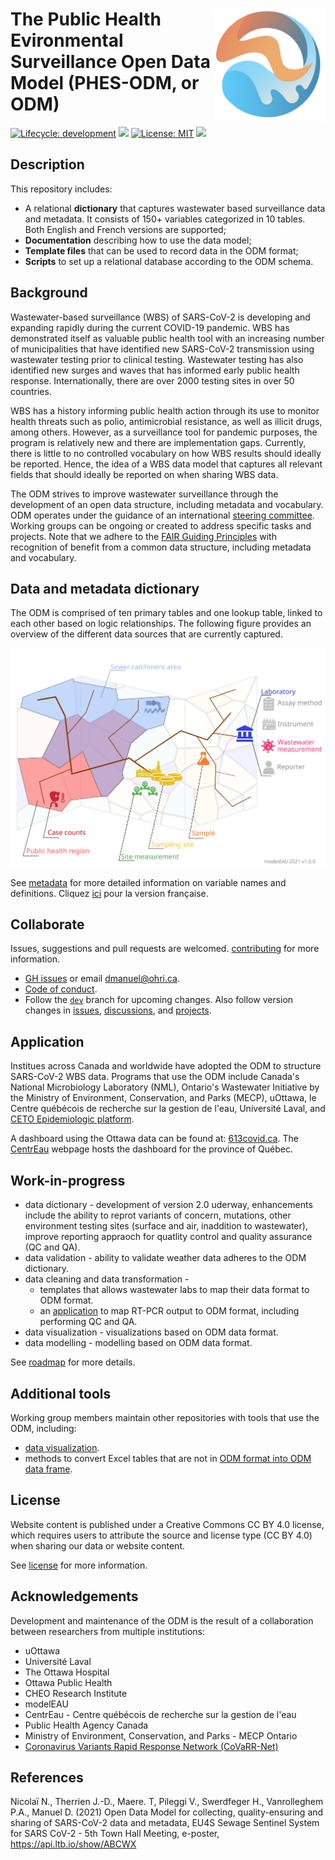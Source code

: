 # <img src="img/ODM-logo.png" align="right" alt="" width="180"/> The Public Health Evironmental Surveillance Open Data Model (PHES-ODM, or ODM)

<!-- badges: start -->

[![Lifecycle:
development](https://img.shields.io/badge/lifecycle-stable-green.svg)](https://lifecycle.r-lib.org/articles/stages.html#stable-1)
![](https://img.shields.io/github/v/release/big-life-lab/covid-19-wastewater?color=green&label=GitHub)
[![License: MIT](https://img.shields.io/badge/License-CC%20BY%204.0-yellow.svg)](https://creativecommons.org/licenses/by/4.0/)
[![](https://img.shields.io/badge/doi-TBA-yellowgreen.svg)]()

<!-- badges: end -->

## Description

This repository includes:

- A relational **dictionary** that captures wastewater based surveillance data and metadata. It consists of 150+ variables categorized in 10 tables. Both English and French versions are supported;
- **Documentation** describing how to use the data model;
- **Template files** that can be used to record data in the ODM format;
- **Scripts** to set up a relational database according to the ODM schema.

## Background

Wastewater-based surveillance (WBS) of SARS-CoV-2 is developing and expanding rapidly during the current COVID-19 pandemic. WBS has demonstrated itself as valuable public health tool with an increasing number of municipalities that have identified new SARS-CoV-2 transmission using wastewater testing prior to clinical testing. Wastewater testing has also identified new surges and waves that has informed early public health response. Internationally, there are over 2000 testing sites in over 50 countries.

WBS has a history informing public health action through its use to monitor health threats such as polio, antimicrobial resistance, as well as illicit drugs, among others. However, as a surveillance tool for pandemic purposes, the program is relatively new and there are implementation gaps. Currently, there is little to no controlled vocabulary on how WBS results should ideally be reported. Hence, the idea of a WBS data model that captures all relevant fields that should ideally be reported on when sharing WBS data.

The ODM strives to improve wastewater surveillance through the development of an open data structure, including metadata and vocabulary. ODM operates under the guidance of an international [steering committee](https://github.com/Big-Life-Lab/covid-19-wastewater/wiki). Working groups can be ongoing or created to address specific tasks and projects. Note that we adhere to the [FAIR Guiding Principles](https://www.go-fair.org/fair-principles/) with recognition of benefit from a common data structure, including metadata and vocabulary.

## Data and metadata dictionary

The ODM is comprised of ten primary tables and one lookup table, linked to each other based on logic relationships. The following figure provides an overview of the different data sources that are currently captured.

![Schematic representation of the ODM](img/ODM%20schematic.svg)

See [metadata](metadata_en.md) for more detailed information on variable names and definitions. Cliquez [ici](metadata_fr.md) pour la version française.

## Collaborate

Issues, suggestions and pull requests are welcomed. [contributing](CONTRIBUTING.md) for more information.

- [GH issues](https://github.com/Big-Life-Lab/covid-19-wastewater/issues) or email [dmanuel\@ohri.ca](mailto:dmanuel@ohri.ca).
- [Code of conduct](CODE_OF_CONDUCT.md).
- Follow the [`dev`](https://github.com/Big-Life-Lab/covid-19-wastewater/tree/dev) branch for upcoming changes. Also follow version changes in [issues](https://github.com/Big-Life-Lab/covid-19-wastewater/issues), [discussions](https://github.com/Big-Life-Lab/covid-19-wastewater/discussions), and [projects](%3Chttps://github.com/Big-Life-Lab/covid-19-wastewater/projects).

## Application

Institues across Canada and worldwide have adopted the ODM to structure SARS-CoV-2 WBS data. Programs that use the ODM include Canada's National Microbiology Laboratory (NML), Ontario's Wastewater Initiative by the Ministry of Environment, Conservation, and Parks (MECP), uOttawa, le Centre québécois de recherche sur la gestion de l'eau, Université Laval, and [CETO Epidemiologic platform](https://ceto.ca).

A dashboard using the Ottawa data can be found at: [613covid.ca](https://613covid.ca/wastewater). The [CentrEau](https://www.centreau.ulaval.ca/covid/) webpage hosts the dashboard for the province of Québec.

## Work-in-progress

- data dictionary - development of version 2.0 uderway, enhancements include the ability to reprot variants of concern, mutations, other environment testing sites (surface and air, inaddition to wastewater), improve reporting appraoch for quatlity control and quality assurance (QC and QA).
- data validation - ability to validate weather data adheres to the ODM dictionary.
- data cleaning and data transformation -
  - templates that allows wastewater labs to map their data format to ODM format.
  - an [application](https://github.com/martinwellman/odm-qpcr-analyzer) to map RT-PCR output to ODM format, including performing QC and QA.
- data visualization - visualizations based on ODM data format.
- data modelling - modelling based on ODM data format.

See [roadmap](roadmap.md) for more details.

## Additional tools

Working group members maintain other repositories with tools that use the ODM, including:

- [data visualization](https://github.com/Big-Life-Lab/Ottawa-COVID-Projection).
- methods to convert Excel tables that are not in [ODM format into ODM data frame](https://github.com/jeandavidt/ODM-Import).

## License

Website content is published under a Creative Commons CC BY 4.0 license, which requires users to attribute the source and license type (CC BY 4.0) when sharing our data or website content.

See [license](LICENSE) for more information.

## Acknowledgements

Development and maintenance of the ODM is the result of a collaboration between researchers from multiple institutions:

- uOttawa
- Université Laval
- The Ottawa Hospital
- Ottawa Public Health
- CHEO Research Institute
- modelEAU
- CentrEau - Centre québécois de recherche sur la gestion de l'eau
- Public Health Agency Canada
- Ministry of Environment, Conservation, and Parks - MECP Ontario
- [Coronavirus Variants Rapid Response Network (CoVaRR-Net)](https://covarrnet.ca)

## References

Nicolaï N., Therrien J.-D., Maere. T, Pileggi V., Swerdfeger H., Vanrolleghem P.A., Manuel D. (2021) Open Data Model for collecting, quality-ensuring and sharing of SARS-CoV-2 data and metadata, EU4S Sewage Sentinel System for SARS CoV-2 - 5th Town Hall Meeting, e-poster, https://api.ltb.io/show/ABCWX
